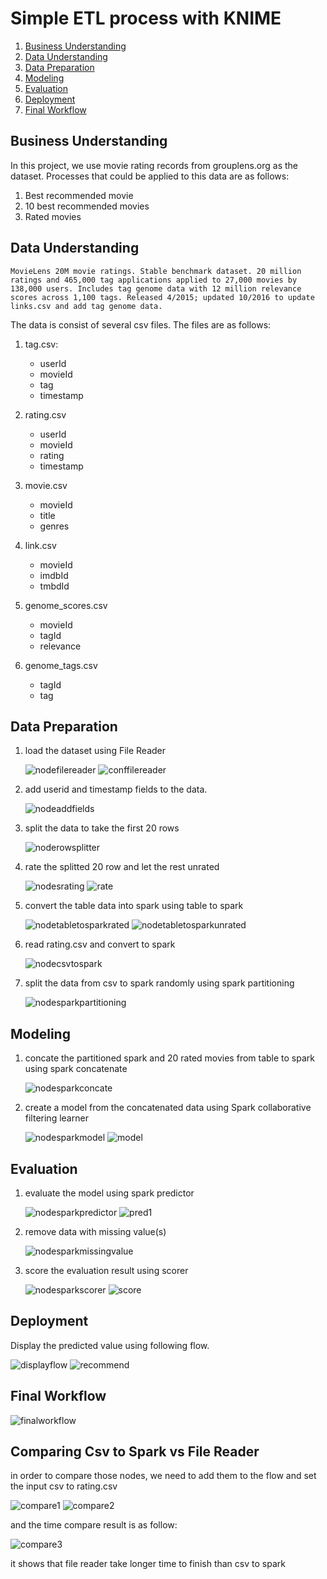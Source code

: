 # Simple ETL process with KNIME

1. [Business Understanding](#Business-Understanding)
2. [Data Understanding](#Data-Understanding)
3. [Data Preparation](#Data-Preparation)
4. [Modeling](#.Modeling)
5. [Evaluation](#Evaluation)
6. [Deployment](#Deployment)
7. [Final Workflow](#Final-Workflow)

## Business Understanding

In this project, we use movie rating records from grouplens.org as the dataset. Processes that could be applied to this data are as follows:

1. Best recommended movie
2. 10 best recommended movies
3. Rated movies

## Data Understanding

    MovieLens 20M movie ratings. Stable benchmark dataset. 20 million ratings and 465,000 tag applications applied to 27,000 movies by 138,000 users. Includes tag genome data with 12 million relevance scores across 1,100 tags. Released 4/2015; updated 10/2016 to update links.csv and add tag genome data. 

The data is consist of several csv files. The files are as follows:

1. tag.csv:
    * userId
    * movieId
    * tag
    * timestamp

1. rating.csv
    * userId
    * movieId
    * rating
    * timestamp

1. movie.csv
    * movieId
    * title
    * genres

1. link.csv
    * movieId
    * imdbId
    * tmbdId

1. genome_scores.csv
    * movieId
    * tagId
    * relevance

1. genome_tags.csv
    * tagId
    * tag

## Data Preparation

1. load the dataset using File Reader

    ![nodefilereader]
    ![conffilereader]

2. add userid and timestamp fields to the data.

    ![nodeaddfields]

3. split the data to take the first 20 rows

    ![noderowsplitter]

4. rate the splitted 20 row and let the rest unrated

    ![nodesrating]
    ![rate]

5. convert the table data into spark using table to spark

    ![nodetabletosparkrated]
    ![nodetabletosparkunrated]

6. read rating.csv and convert to spark

    ![nodecsvtospark]

7. split the data from csv to spark randomly using spark partitioning

    ![nodesparkpartitioning]

## Modeling

1. concate the partitioned spark and 20 rated movies from table to spark using spark concatenate

    ![nodesparkconcate]

2. create a model from the concatenated data using Spark collaborative filtering learner

    ![nodesparkmodel]
    ![model]

## Evaluation

1. evaluate the model using spark predictor

    ![nodesparkpredictor]
    ![pred1]

2. remove data with missing value(s)

    ![nodesparkmissingvalue]

3. score the evaluation result using scorer

    ![nodesparkscorer]
    ![score]

## Deployment

Display the predicted value using following flow.

![displayflow]
![recommend]

## Final Workflow

![finalworkflow]

## Comparing Csv to Spark vs File Reader

in order to compare those nodes, we need to add them to the flow and set the input csv to rating.csv

![compare1]
![compare2]

and the time compare result is as follow:

![compare3]

it shows that file reader take longer time to finish than csv to spark

[conffilereader]: ./img/conffilereader.png "conffilereader"
[displayflow]: ./img/displayflow.png "displayflow"
[nodeaddfields]: ./img/nodeaddfields.png "nodeaddfields"
[nodecsvtospark]: ./img/nodecsvtospark.png "nodecsvtospark"
[nodefilereader]: ./img/nodefilereader.png "nodefilereader"
[noderowsplitter]: ./img/noderowsplitter.png "noderowsplitter"
[nodesparkconcate]: ./img/nodesparkconcate.png "nodesparkconcate"
[nodesparkmissingvalue]: ./img/nodesparkmissingvalue.png "nodesparkmissingvalue"
[nodesparkmodel]: ./img/nodesparkmodel.png "nodesparkmodel"
[nodesparkpartitioning]: ./img/nodesparkpartitioning.png "nodesparkpartitioning"
[nodesparkpredictor]: ./img/nodesparkpredictor.png "nodesparkpredictor"
[nodesrating]: ./img/nodesrating.png "nodesrating"
[nodetabletosparkrated]: ./img/nodetabletosparkrated.png "nodetabletosparkrated"
[nodetabletosparkunrated]: ./img/nodetabletosparkunrated.png "nodetabletosparkunrated"
[nodesparkscorer]: ./img/nodesparkscorer.png "nodesparkscorer"
[rate]: ./img/rate.png "rate"
[pred1]: ./img/pred1.png "pred1"
[pred2]: ./img/pred2.png "pred2"
[model]: ./img/model.png "model"
[score]: ./img/score.png "score"
[recommend]: ./img/recommend.png "recommend"
[finalworkflow]: ./img/finalworkflow.png "finalworkflow"
[compare1]: ./img/compare1.png "compare1"
[compare2]: ./img/compare2.png "compare2"
[compare3]: ./img/compare3.png "compare3"
